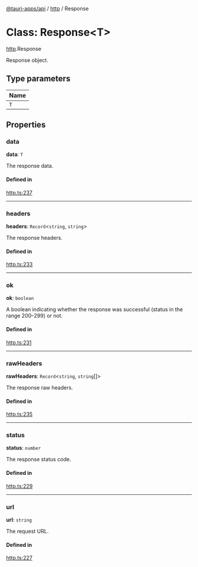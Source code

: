 [@tauri-apps/api](../README.md) / [http](../modules/http.md) / Response

# Class: Response<T\>

[http](../modules/http.md).Response

Response object.

## Type parameters

| Name |
| :------ |
| `T` |

## Properties

### data

 **data**: `T`

The response data.

#### Defined in

[http.ts:237](https://github.com/tauri-apps/tauri/blob/47666c4/tooling/api/src/http.ts#L237)

___

### headers

 **headers**: `Record`<`string`, `string`\>

The response headers.

#### Defined in

[http.ts:233](https://github.com/tauri-apps/tauri/blob/47666c4/tooling/api/src/http.ts#L233)

___

### ok

 **ok**: `boolean`

A boolean indicating whether the response was successful (status in the range 200–299) or not.

#### Defined in

[http.ts:231](https://github.com/tauri-apps/tauri/blob/47666c4/tooling/api/src/http.ts#L231)

___

### rawHeaders

 **rawHeaders**: `Record`<`string`, `string`[]\>

The response raw headers.

#### Defined in

[http.ts:235](https://github.com/tauri-apps/tauri/blob/47666c4/tooling/api/src/http.ts#L235)

___

### status

 **status**: `number`

The response status code.

#### Defined in

[http.ts:229](https://github.com/tauri-apps/tauri/blob/47666c4/tooling/api/src/http.ts#L229)

___

### url

 **url**: `string`

The request URL.

#### Defined in

[http.ts:227](https://github.com/tauri-apps/tauri/blob/47666c4/tooling/api/src/http.ts#L227)
